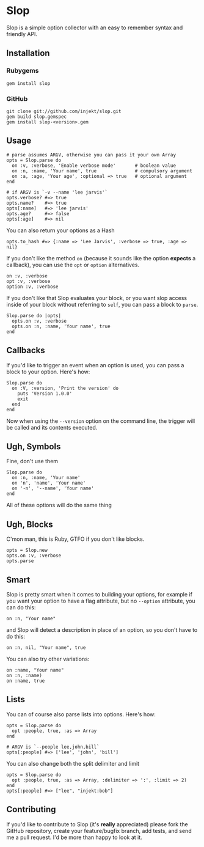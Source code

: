 Slop
====

Slop is a simple option collector with an easy to remember syntax and friendly API.

Installation
------------

### Rubygems

    gem install slop

### GitHub

    git clone git://github.com/injekt/slop.git
	gem build slop.gemspec
	gem install slop-<version>.gem

Usage
-----
	# parse assumes ARGV, otherwise you can pass it your own Array
	opts = Slop.parse do
	  on :v, :verbose, 'Enable verbose mode' 	   # boolean value
	  on :n, :name, 'Your name', true              # compulsory argument
	  on :a, :age, 'Your age', :optional => true   # optional argument
	end

	# if ARGV is `-v --name 'lee jarvis'`
	opts.verbose? #=> true
	opts.name?    #=> true
	opts[:name]   #=> 'lee jarvis'
	opts.age?     #=> false
	opts[:age]    #=> nil

You can also return your options as a Hash

	opts.to_hash #=> {:name => 'Lee Jarvis', :verbose => true, :age => nil}

If you don't like the method `on` (because it sounds like the option **expects**
a callback), you can use the `opt` or `option` alternatives.

	on :v, :verbose
	opt :v, :verbose
	option :v, :verbose

If you don't like that Slop evaluates your block, or you want slop access
inside of your block without referring to `self`, you can pass a block to `parse`.

	Slop.parse do |opts|
	  opts.on :v, :verbose
	  opts.on :n, :name, 'Your name', true
	end

Callbacks
---------

If you'd like to trigger an event when an option is used, you can pass a
block to your option. Here's how:

    Slop.parse do
      on :V, :version, 'Print the version' do
	  	puts 'Version 1.0.0'
		exit
	  end
    end

Now when using the `--version` option on the command line, the trigger will
be called and its contents executed.

Ugh, Symbols
------------

Fine, don't use them

	Slop.parse do
	  on :n, :name, 'Your name'
	  on 'n', 'name', 'Your name'
	  on '-n', '--name', 'Your name'
	end

All of these options will do the same thing

Ugh, Blocks
-----------

C'mon man, this is Ruby, GTFO if you don't like blocks.

	opts = Slop.new
	opts.on :v, :verbose
	opts.parse

Smart
-----

Slop is pretty smart when it comes to building your options, for example if you
want your option to have a flag attribute, but no `--option` attribute, you
can do this:

    on :n, "Your name"

and Slop will detect a description in place of an option, so you don't have to
do this:

    on :n, nil, "Your name", true

You can also try other variations:

    on :name, "Your name"
    on :n, :name)
    on :name, true

Lists
-----

You can of course also parse lists into options. Here's how:

	opts = Slop.parse do
	  opt :people, true, :as => Array
	end

	# ARGV is `--people lee,john,bill`
	opts[:people] #=> ['lee', 'john', 'bill']

You can also change both the split delimiter and limit

    opts = Slop.parse do
      opt :people, true, :as => Array, :delimiter => ':', :limit => 2)
    end
    opts[:people] #=> ["lee", "injekt:bob"]

Contributing
------------

If you'd like to contribute to Slop (it's **really** appreciated) please fork
the GitHub repository, create your feature/bugfix branch, add tests, and send
me a pull request. I'd be more than happy to look at it.